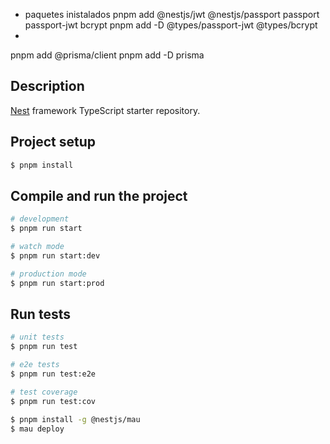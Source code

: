 - paquetes inistalados
pnpm add @nestjs/jwt @nestjs/passport passport passport-jwt bcrypt
pnpm add -D @types/passport-jwt @types/bcrypt
-
pnpm add @prisma/client
pnpm add -D prisma


## Description

[Nest](https://github.com/nestjs/nest) framework TypeScript starter repository.

## Project setup

```bash
$ pnpm install
```

## Compile and run the project

```bash
# development
$ pnpm run start

# watch mode
$ pnpm run start:dev

# production mode
$ pnpm run start:prod
```

## Run tests

```bash
# unit tests
$ pnpm run test

# e2e tests
$ pnpm run test:e2e

# test coverage
$ pnpm run test:cov
```


```bash
$ pnpm install -g @nestjs/mau
$ mau deploy
```

